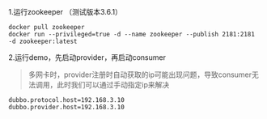 1.运行zookeeper （测试版本3.6.1）

```$xslt
docker pull zookeeper
docker run --privileged=true -d --name zookeeper --publish 2181:2181  -d zookeeper:latest
```

2.运行demo，先启动provider，再启动consumer

> 多网卡时，provider注册时自动获取的ip可能出现问题，导致consumer无法调用，此时我们可以通过手动指定ip来解决

```$xslt
dubbo.protocol.host=192.168.3.10
dubbo.provider.host=192.168.3.10
```
